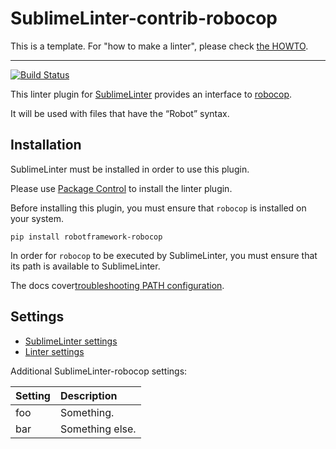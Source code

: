 # SublimeLinter-contrib-robocop

This is a template. For "how to make a linter", please check [the HOWTO](HOWTO.md).

-----------------------------------------------------------------

[![Build Status](https://travis-ci.org/SublimeLinter/SublimeLinter-contrib-robocop.svg?branch=master)](https://travis-ci.org/SublimeLinter/SublimeLinter-contrib-robocop)

This linter plugin for [SublimeLinter](https://github.com/SublimeLinter/SublimeLinter) provides an interface to
[robocop](https://robocop.readthedocs.io/).

It will be used with files that have the “Robot” syntax.

## Installation

SublimeLinter must be installed in order to use this plugin.

Please use [Package Control](https://packagecontrol.io) to install the linter plugin.

Before installing this plugin, you must ensure that `robocop` is installed
on your system.

```shell
pip install robotframework-robocop
```

In order for `robocop` to be executed by SublimeLinter, you must ensure that
its path is available to SublimeLinter.

The docs cover[troubleshooting PATH configuration](http://sublimelinter.readthedocs.io/en/latest/troubleshooting.html#finding-a-linter-executable).

## Settings

- [SublimeLinter settings](http://sublimelinter.readthedocs.org/en/latest/settings.html)
- [Linter settings](http://sublimelinter.readthedocs.org/en/latest/linter_settings.html)

Additional SublimeLinter-robocop settings:

|Setting|Description    |
|:------|:--------------|
|foo    |Something.     |
|bar    |Something else.|
